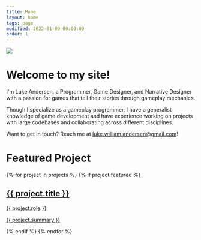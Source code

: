 ```yaml
---
title: Home
layout: home
tags: page
modified: 2022-01-09 00:00:00
order: 1
---
```

<div class="">
  <div class="">
    <img class="rounded-2xl border border-gray-400 border-2 mb-12" src="/images/LukeProfile2.png">
  </div>
  <h1 class="title mb-12 text-center sm:text-left">
    Welcome to my site!
  </h1>
  <div class="text-xl md:text-2xl">
    <p class="mb-8">
      I'm Luke Andersen, a <span class="highlight">Programmer</span>, <span class="highlight">Game Designer</span>, and <span class="highlight">Narrative Designer</span> with a passion for games that tell their stories through gameplay mechanics.
    </p>
    <p class="mb-8">
      Though I specialize as a gameplay programmer, I have a generalist knowledge of game development and have experience working on projects with large codebases and collaborating across different disciplines.
    </p>
    <p class="mb-8">
      Want to get in touch? Reach me at <a href="mailto:luke.william.andersen@gmail.com" class="highlight underline hover:text-red-800">luke.william.andersen@gmail.com</a>!
    </p>
  </div>

  <h1 class="title text-center sm:text-left">Featured Project</h1>
  {% for project in projects %}
  {% if project.featured %}
  <a href="/projects/{{ project.title | slugify }}">
    <div class="p-4 hover:bg-stone-100 rounded-xl">
      <div class="bg-slate-50 rounded-2xl border border-gray-400 border-2 grid grid-cols-1 grid-rows-2 md:grid-rows-1 md:grid-cols-2 overflow-hidden">
        <div class="bg-no-repeat bg-center bg-cover" style="background-image: url('/images/{{ project.image }}');">
        </div>
        <div class="bg-amber-400">
          <div class="m-3 md:m-8 testspace">
            <h2 class="text-4xl font-bold text-slate-800 text-center">{{ project.title }}</h2>
            <p class="highlight font-bold text-center text-2xl md:mb-8">{{ project.role }}</p>
            <p class="text-slate-800">{{ project.summary }}</p>
          </div>
        </div>
      </div>
    </div>
  </a>
  {% endif %}
  {% endfor %}
</div>
